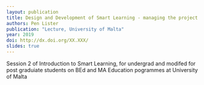 ```yaml
---
layout: publication
title: Design and Development of Smart Learning - managing the project
authors: Pen Lister
publication: "Lecture, University of Malta"
year: 2019
doi: http://dx.doi.org/XX.XXX/
slides: true
---
```


Session 2 of Introduction to Smart Learning, for undergrad and modifed for post graduiate students on BEd and MA Education pogrammes at University of Malta